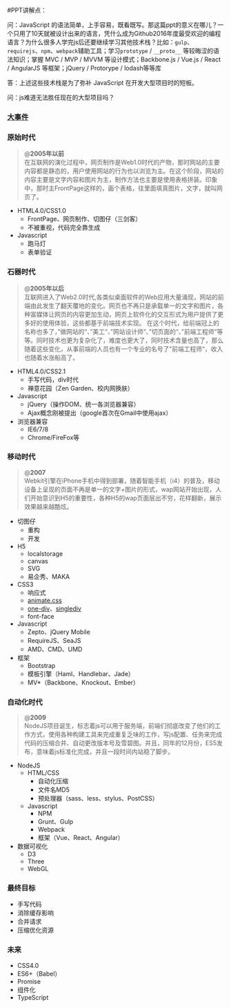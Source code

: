 #PPT讲解点：

问：JavaScript 的语法简单，上手容易，既看既写。那这篇ppt的意义在哪儿？一个只用了10天就被设计出来的语言，凭什么成为Github2016年度最受欢迎的编程语言？为什么很多人学完js后还要继续学习其他技术栈？比如：`gulp`、`requirejs`、`npm`、`webpack`辅助工具；学习`prototype` / `__proto__` 等较晦涩的语法知识；掌握 MVC / MVP / MVVM 等设计模式；Backbone.js / Vue.js / React / AngularJS 等框架；jQuery / Protorype / lodash等等库

答：上述这些技术栈是为了弥补 JavaScript 在开发大型项目时的短板。

问：js难道无法胜任现在的大型项目吗？


### <a href="./index.html" target="_blank" title="">大事件</a>

### 原始时代 

> @**2005年以前** <br>
在互联网的演化过程中，网页制作是Web1.0时代的产物，那时网站的主要内容都是静态的，用户使用网站的行为也以浏览为主。在这个阶段，网站的内容主要是文字内容和图片为主，制作方法也主要是使用表格拼装。印象中，那时主FrontPage这样的，画个表格，往里面填真图片，文字，就叫网页了。

- HTML4.0/CSS1.0
    - FrontPage、网页制作、切图仔（三剑客）
    - 不被重视，代码完全靠生成
- Javascript
    - 跑马灯
    - 表单验证

### 石器时代

> @**2005年以后** <br>
互联网进入了Web2.0时代,各类似桌面软件的Web应用大量涌现，网站的前端由此发生了翻天覆地的变化。网页也不再只是承载单一的文字和图片，各种富媒体让网页的内容更加生动，网页上软件化的交互形式为用户提供了更多好的使用体验，这些都基于前端技术实现。
在这个时代，给前端冠上的名称也多了，”做网站的“、”美工“、”网站设计师“、”切页面的“、”前端工程师“等等。同时技术也更为复杂化了，难度也更大了，同时技术含量也高了，那么随着这些变化，从事前端的人员也有一个专业的名号了”前端工程师“，收入也随着水涨船高了。

- HTML4.0/CSS2.1
    - 手写代码，div时代
    - 禅意花园（Zen Garden、校内网换肤）
- Javascript
    - jQuery（操作DOM、统一各浏览器兼容）
    - Ajax概念刚被提出（google首次在Gmail中使用ajax）
- 浏览器兼容
    - IE6/7/8
    - Chrome/FireFox等

### 移动时代

> @**2007** <br>
Webkit引擎在iPhone手机中得到部署，随着智能手机（i4）的普及，移动设备上呈现的页面不再是单一的文字+图片的形式，wap网站开始出现，人们开始意识到H5的重要性，各种H5的wap页面层出不穷，花样翻新，展示效果越来越酷炫。

- 切图仔
    - 重构
    - 开发
- H5
    - localstorage
    - canvas
    - SVG
    - 易企秀、MAKA
- CSS3
    - 响应式
    - [animate.css](https://daneden.github.io/animate.css/)
    - [one-div](http://one-div.com/)、[singlediv](http://a.singlediv.com/)
    - font-face
- Javascript
    - Zepto、jQuery Mobile
    - RequireJS、SeaJS
    - AMD、CMD、UMD
- 框架
    - Bootstrap
    - 模板引擎（Haml、Handlebar、Jade）
    - MV*（Backbone、Knockout、Ember）

### 自动化时代

> @**2009** <br> 
NodeJS项目诞生，标志着js可以用于服务端，前端们彻底改变了他们的工作方式，使用各种构建工具来完成重复乏味的工作，写js配置、任务来完成代码的压缩合并、自动更改版本号及雪碧图。并且，同年的12月份，ES5发布，意味着js标准化完成，并且一段时间内站稳了脚步。

- NodeJS
    - HTML/CSS
        - 自动化压缩
        - 文件名MD5
        - 预处理器（sass、less、stylus、PostCSS）
    - Javascript
        - NPM
        - Grunt、Gulp
        - Webpack
        - 框架（Vue、React、Angular）
- 数据可视化
    - D3
    - Three
    - WebGL

### 最终目标

- 手写代码
- 消除缓存影响
- 合并请求
- 压缩优化资源


### 未来

- CSS4.0
- ES6+（Babel）
- Promise
- 组件化
- TypeScript





